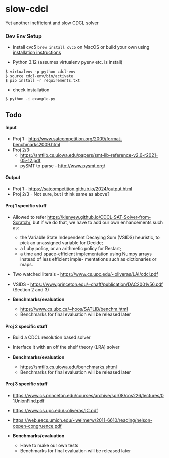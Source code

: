 # slow-cdcl
Yet another inefficient and slow CDCL solver

### Dev Env Setup

- Install cvc5
`brew install cvc5` on MacOS or build your own using [installation instructions](https://cvc5.github.io/docs/cvc5-1.0.2/installation/installation.html)

- Python 3.12 (assumes virtualenv pyenv etc. is install)

```
$ virtualenv -p python cdcl-env
$ source cdcl-env/bin/activate
$ pip install -r requirements.txt
```

- check installation

```
$ python -i example.py
```

## Todo

#### Input
- Proj 1 -      http://www.satcompetition.org/2009/format-benchmarks2009.html
- Proj 2/3: 
    - https://smtlib.cs.uiowa.edu/papers/smt-lib-reference-v2.6-r2021-05-12.pdf
    - pySMT to parse - http://www.pysmt.org/

#### Output
- Proj 1 - https://satcompetition.github.io/2024/output.html
- Proj 2/3 - Not sure, but i think same as above?

#### Proj 1 specific stuff


- Allowed to refer https://kienyew.github.io/CDCL-SAT-Solver-from-Scratch/, but if we do that, we have to add our own enhancements such as:
    - the Variable State Independent Decaying Sum (VSIDS) heuristic, to pick an unassigned
variable for Decide;
    - a Luby policy, or an arithmetic policy for Restart;
    - a time and space-efficient implementation using Numpy arrays instead of less efficient imple-
mentations such as dictionaries or maps.

- Two watched literals -  https://www.cs.upc.edu/~oliveras/LAI/cdcl.pdf
- VSIDS - https://www.princeton.edu/~chaff/publication/DAC2001v56.pdf  (Section 2 and 3)

- **Benchmarks/evaluation**
    - https://www.cs.ubc.ca/~hoos/SATLIB/benchm.html
    - Benchmarks for final evaluation will be released later

#### Proj 2 specific stuff
- Build a CDCL resolution based solver
- Interface it with an off the shelf theory (LRA) solver

- **Benchmarks/evaluation**
    - https://smtlib.cs.uiowa.edu/benchmarks.shtml
    - Benchmarks for final evaluation will be released later

#### Proj 3 specific stuff
- https://www.cs.princeton.edu/courses/archive/spr08/cos226/lectures/01UnionFind.pdf
- https://www.cs.upc.edu/~oliveras/IC.pdf
- https://web.eecs.umich.edu/~weimerw/2011-6610/reading/nelson-oppen-congruence.pdf

- **Benchmarks/evaluation**
    - Have to make our own tests
    - Benchmarks for final evaluation will be released later
